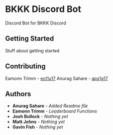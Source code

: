 # BKKK Discord Bot

Discord Bot for BKKK Discord

## Getting Started

Stuff about getting started

## Contributing

Eamonn Trimm  - [ect1u17](mailto:ect1u17@soton.ac.uk)
Anurag Sahare - [aps1g17](mailto:aps1g17@soton.ac.uk)


## Authors

* **Anurag Sahare** - *Added Readme file*
* **Eamonn Trimm** - *Leaderboard Functions*
* **Josh Bullock** - *Nothing yet*
* **Matt Johns** - *Nothing yet*
* **Gavin Fish** - *Nothing yet*

